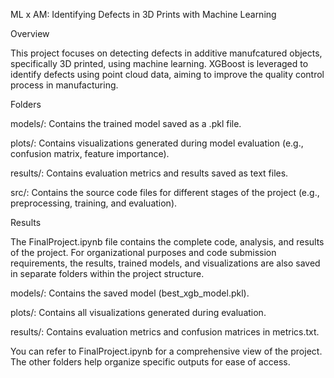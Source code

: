 ML x AM: Identifying Defects in 3D Prints with Machine Learning


Overview

This project focuses on detecting defects in additive manufcatured objects, specifically 3D printed, using machine learning. XGBoost is leveraged to identify defects using point cloud data, aiming to improve the quality control process in manufacturing.




Folders

models/: Contains the trained model saved as a .pkl file.

plots/: Contains visualizations generated during model evaluation (e.g., confusion matrix, feature importance).

results/: Contains evaluation metrics and results saved as text files.

src/: Contains the source code files for different stages of the project (e.g., preprocessing, training, and evaluation).





Results

The FinalProject.ipynb file contains the complete code, analysis, and results of the project. For organizational purposes and code submission requirements, the results, trained models, and visualizations are also saved in separate folders within the project structure.

models/: Contains the saved model (best_xgb_model.pkl).

plots/: Contains all visualizations generated during evaluation.

results/: Contains evaluation metrics and confusion matrices in metrics.txt.

You can refer to FinalProject.ipynb for a comprehensive view of the project. The other folders help organize specific outputs for ease of access.
